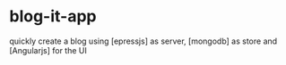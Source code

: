 blog-it-app
===========

quickly create a blog using [epressjs] as server, [mongodb] as store and [Angularjs] for the UI
